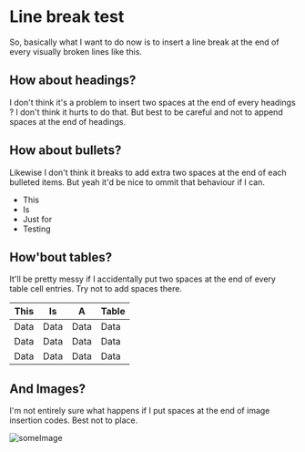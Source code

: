 # Line break test

So, basically what I want to do now is
to insert a line break at the end of every visually broken lines
like this.

## How about headings?

I don't think it's a problem to insert two spaces at the end of every headings ?
I don't think it hurts to do that.
But best to be careful and not to append spaces at the end of headings.

## How about bullets?

Likewise I don't think it breaks to add extra two spaces at the end of each bulleted items.
But yeah it'd be nice to ommit that behaviour if I can.

- This
- Is
- Just for
- Testing

## How'bout tables?

It'll be pretty messy if I accidentally put two spaces at the end of every table cell entries.
Try not to add spaces there.

|This|Is|A|Table|
|-|-|-|-|
|Data|Data|Data|Data|
|Data|Data|Data|Data|
|Data|Data|Data|Data|

## And Images?

I'm not entirely sure what happens if I put spaces at the end of image insertion codes.
Best not to place.

![someImage](home-bg.jpg)